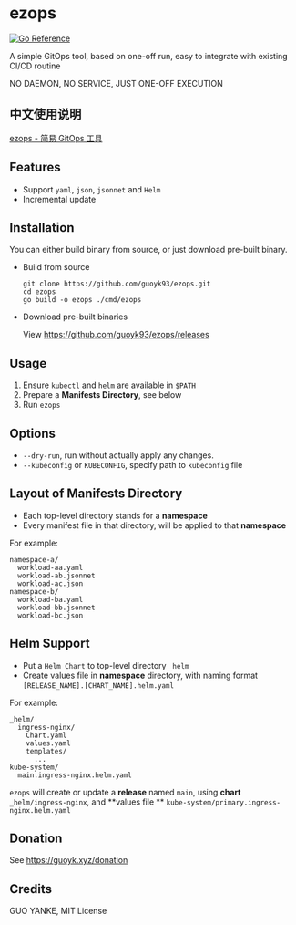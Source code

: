 # ezops

[![Go Reference](https://pkg.go.dev/badge/github.com/guoyk93/ezops.svg)](https://pkg.go.dev/github.com/guoyk93/ezops)

A simple GitOps tool, based on one-off run, easy to integrate with existing CI/CD routine

NO DAEMON, NO SERVICE, JUST ONE-OFF EXECUTION

## 中文使用说明

[ezops - 简易 GitOps 工具](https://mp.weixin.qq.com/s/TI2ZozyA5xWltTEwIF46ag)

## Features

* Support `yaml`, `json`, `jsonnet` and `Helm`
* Incremental update

## Installation

You can either build binary from source, or just download pre-built binary.

* Build from source

    ```shell
   git clone https://github.com/guoyk93/ezops.git
   cd ezops
   go build -o ezops ./cmd/ezops
    ```

* Download pre-built binaries

  View <https://github.com/guoyk93/ezops/releases>

## Usage

1. Ensure `kubectl` and `helm` are available in `$PATH`
2. Prepare a **Manifests Directory**, see below
3. Run `ezops`

## Options

* `--dry-run`, run without actually apply any changes.
* `--kubeconfig` or `KUBECONFIG`, specify path to `kubeconfig` file

## Layout of Manifests Directory

* Each top-level directory stands for a **namespace**
* Every manifest file in that directory, will be applied to that **namespace**

For example:

```
namespace-a/
  workload-aa.yaml
  workload-ab.jsonnet
  workload-ac.json
namespace-b/
  workload-ba.yaml
  workload-bb.jsonnet
  workload-bc.json
```

## Helm Support

* Put a `Helm Chart` to top-level directory `_helm`
* Create values file in **namespace** directory, with naming format `[RELEASE_NAME].[CHART_NAME].helm.yaml`

For example:

```
_helm/
  ingress-nginx/
    Chart.yaml
    values.yaml
    templates/
      ...
kube-system/
  main.ingress-nginx.helm.yaml
```

`ezops` will create or update a **release** named `main`, using **chart** `_helm/ingress-nginx`, and **values file
** `kube-system/primary.ingress-nginx.helm.yaml`

## Donation

See https://guoyk.xyz/donation

## Credits

GUO YANKE, MIT License
